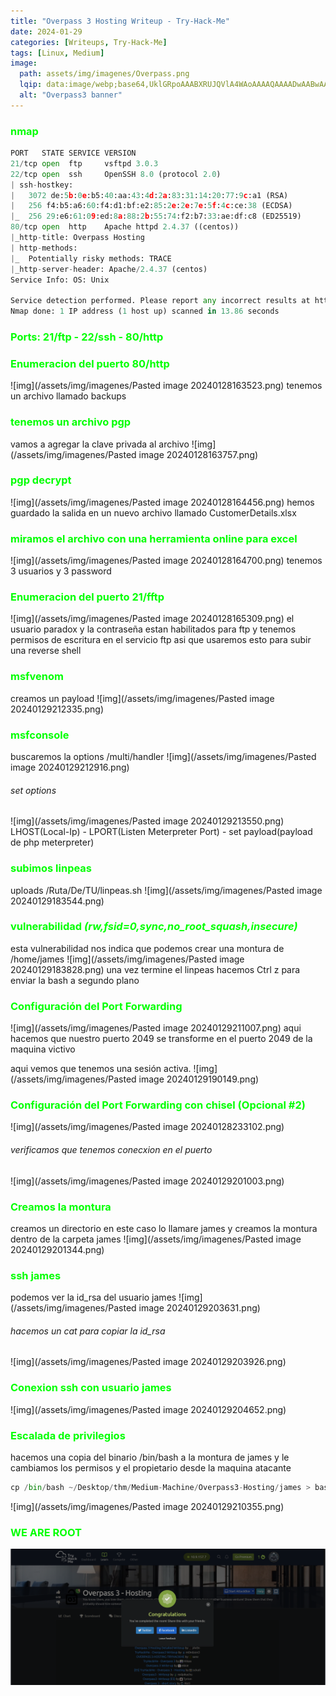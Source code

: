 ```yaml
---
title: "Overpass 3 Hosting Writeup - Try-Hack-Me"
date: 2024-01-29
categories: [Writeups, Try-Hack-Me]
tags: [Linux, Medium]
image: 
  path: assets/img/imagenes/Overpass.png
  lqip: data:image/webp;base64,UklGRpoAAABXRUJQVlA4WAoAAAAQAAAADwAABwAAQUxQSDIAAAARL0AmbZurmr57yyIiqE8oiG0bejIYEQTgqiDA9vqnsUSI6H+oAERp2HZ65qP/VIAWAFZQOCBCAAAA8AEAnQEqEAAIAAVAfCWkAALp8sF8rgRgAP7o9FDvMCkMde9PK7euH5M1m6VWoDXf2FkP3BqV0ZYbO6NA/VFIAAAA
  alt: "Overpass3 banner"
---
```

<style>
  h3 {
    color: #00FF00; /* Puedes cambiar "blue" por cualquier color que desees */
  }
</style>
### nmap

```python
PORT   STATE SERVICE VERSION
21/tcp open  ftp     vsftpd 3.0.3
22/tcp open  ssh     OpenSSH 8.0 (protocol 2.0)
| ssh-hostkey: 
|   3072 de:5b:0e:b5:40:aa:43:4d:2a:83:31:14:20:77:9c:a1 (RSA)
|   256 f4:b5:a6:60:f4:d1:bf:e2:85:2e:2e:7e:5f:4c:ce:38 (ECDSA)
|_  256 29:e6:61:09:ed:8a:88:2b:55:74:f2:b7:33:ae:df:c8 (ED25519)
80/tcp open  http    Apache httpd 2.4.37 ((centos))
|_http-title: Overpass Hosting
| http-methods: 
|_  Potentially risky methods: TRACE
|_http-server-header: Apache/2.4.37 (centos)
Service Info: OS: Unix

Service detection performed. Please report any incorrect results at https://nmap.org/submit/ .
Nmap done: 1 IP address (1 host up) scanned in 13.86 seconds
```
### Ports: 21/ftp - 22/ssh - 80/http

### Enumeracion del puerto 80/http

![img](/assets/img/imagenes/Pasted image 20240128163523.png)
tenemos un archivo llamado backups

### tenemos un archivo pgp
vamos a agregar la clave privada al archivo 
![img](/assets/img/imagenes/Pasted image 20240128163757.png)
### pgp decrypt

![img](/assets/img/imagenes/Pasted image 20240128164456.png)
hemos guardado la salida en un nuevo archivo llamado CustomerDetails.xlsx
### miramos el archivo con una herramienta online para excel

![img](/assets/img/imagenes/Pasted image 20240128164700.png)
tenemos 3 usuarios y 3 password

### Enumeracion del puerto 21/fftp

![img](/assets/img/imagenes/Pasted image 20240128165309.png)
el usuario paradox y la contraseña estan habilitados para ftp y tenemos permisos de escritura en el servicio ftp asi que usaremos esto para subir una reverse shell

### msfvenom
creamos un payload
![img](/assets/img/imagenes/Pasted image 20240129212335.png)

### msfconsole
buscaremos la options /multi/handler
![img](/assets/img/imagenes/Pasted image 20240129212916.png)

###### set options
![img](/assets/img/imagenes/Pasted image 20240129213550.png)
LHOST(Local-Ip) - LPORT(Listen Meterpreter Port)  - set payload(payload de php meterpreter)

### subimos linpeas
uploads /Ruta/De/TU/linpeas.sh
![img](/assets/img/imagenes/Pasted image 20240129183544.png)

### vulnerabilidad *(rw,fsid=0,sync,no_root_squash,insecure)*
esta vulnerabilidad nos indica que podemos crear una montura de /home/james
![img](/assets/img/imagenes/Pasted image 20240129183828.png)
una vez termine el linpeas hacemos Ctrl z para enviar la bash a segundo plano 

### Configuración del Port Forwarding 

![img](/assets/img/imagenes/Pasted image 20240129211007.png)
aqui hacemos que nuestro puerto 2049 se transforme en el puerto 2049 de la maquina victivo

aqui vemos que  tenemos una sesión activa. 
![img](/assets/img/imagenes/Pasted image 20240129190149.png)

### Configuración del Port Forwarding con chisel (Opcional #2)

![img](/assets/img/imagenes/Pasted image 20240128233102.png)

###### verificamos que tenemos conecxion en el puerto

![img](/assets/img/imagenes/Pasted image 20240129201003.png)

### Creamos la montura
creamos un directorio en este caso lo llamare james y creamos la montura dentro de la carpeta james
![img](/assets/img/imagenes/Pasted image 20240129201344.png)

### ssh james
podemos ver la id_rsa del usuario james
![img](/assets/img/imagenes/Pasted image 20240129203631.png)

###### hacemos un cat para copiar la id_rsa

![img](/assets/img/imagenes/Pasted image 20240129203926.png)

### Conexion ssh con usuario james

![img](/assets/img/imagenes/Pasted image 20240129204652.png)

### Escalada de privilegios
hacemos una copia del binario /bin/bash a la montura de james y le cambiamos los permisos y el propietario desde la maquina atacante
```python
cp /bin/bash ~/Desktop/thm/Medium-Machine/Overpass3-Hosting/james > bash.sh
```
![img](/assets/img/imagenes/Pasted image 20240129210355.png)

### WE ARE ROOT
![img](/assets/img/imagenes/2024-01-29_00-47.png)

